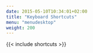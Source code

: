 ```yaml
---
date: 2015-05-10T10:34:01+02:00
title: "Keyboard Shortcuts"
menu: "menudesktop"
weight: 200
---
```


{{< include shortcuts >}}
